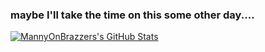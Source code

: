 ### maybe I'll take the time on this some other day....

[![MannyOnBrazzers's GitHub Stats](https://github-readme-stats.vercel.app/api?username=MannyOnBrazzers&count_private=true&show_icons=true&theme=synthwave)](https://github.com/MannyOnBrazzers/github-readme-stats)

<!--
**MannyOnBrazzers/MannyOnBrazzers** is a ✨ _special_ ✨ repository because its `README.md` (this file) appears on your GitHub profile.

Here are some ideas to get you started:

- 🔭 I’m currently working on ...
- 🌱 I’m currently learning ...
- 👯 I’m looking to collaborate on ...
- 🤔 I’m looking for help with ...
- 💬 Ask me about ...
- 📫 How to reach me: ...
- 😄 Pronouns: ...
- ⚡ Fun fact: ...
-->
